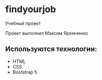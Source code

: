 # findyourjob
Учебный проект

Проект выполнил Максим Яремченко
## Используются технологии:
- HTML
- CSS
- Bootstrap 5
